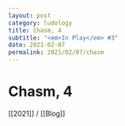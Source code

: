 ```yaml
---
layout: post
category: ludology
title: Chasm, 4
subtitle: "<em>In Play</em> #3"
date: 2021-02-07
permalink: 2021/02/07/chasm
---
```


# Chasm, 4

[[2021]] / [[Blog]]